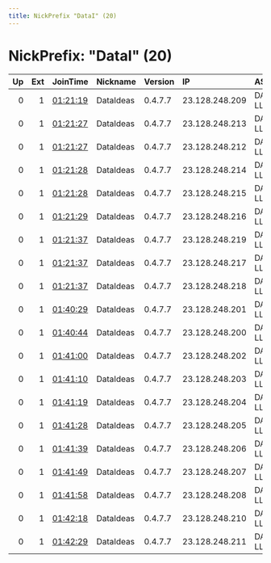 ```yaml
---
title: NickPrefix "DataI" (20)
---
```


# NickPrefix: "DataI" (20)

|   Up |   Ext | JoinTime                                                                                              | Nickname   | Version   | IP             | AS            | CC   |   ORp |   Dirp | OS    | Contact                           |   eFamMembers |
|-----:|------:|:------------------------------------------------------------------------------------------------------|:-----------|:----------|:---------------|:--------------|:-----|------:|-------:|:------|:----------------------------------|--------------:|
|    0 |     1 | [01:21:19](https://nusenu.github.io/OrNetStats/w/relay/439262E17555D48EA2568FDBB8BA7D11024D0245.html) | DataIdeas  | 0.4.7.7   | 23.128.248.209 | DATAIDEAS-LLC | us   |   443 |      0 | Linux | abuse@dataideas.com www.dataideas |            19 |
|    0 |     1 | [01:21:27](https://nusenu.github.io/OrNetStats/w/relay/436FD9B6A2C7D5D569D23827374ADB1D180B8336.html) | DataIdeas  | 0.4.7.7   | 23.128.248.213 | DATAIDEAS-LLC | us   |   443 |      0 | Linux | abuse@dataideas.com www.dataideas |            19 |
|    0 |     1 | [01:21:27](https://nusenu.github.io/OrNetStats/w/relay/95DAC9A9DC2FCBA5A535118D15B820E0499BDD4E.html) | DataIdeas  | 0.4.7.7   | 23.128.248.212 | DATAIDEAS-LLC | us   |   443 |      0 | Linux | abuse@dataideas.com www.dataideas |            19 |
|    0 |     1 | [01:21:28](https://nusenu.github.io/OrNetStats/w/relay/B297D5F92FF9908E3DD7B4807A86FD7664B6153A.html) | DataIdeas  | 0.4.7.7   | 23.128.248.214 | DATAIDEAS-LLC | us   |   443 |      0 | Linux | abuse@dataideas.com www.dataideas |            19 |
|    0 |     1 | [01:21:28](https://nusenu.github.io/OrNetStats/w/relay/E61E7A53CCD6A4531CE287A26F8986E42CDFA80A.html) | DataIdeas  | 0.4.7.7   | 23.128.248.215 | DATAIDEAS-LLC | us   |   443 |      0 | Linux | abuse@dataideas.com www.dataideas |            19 |
|    0 |     1 | [01:21:29](https://nusenu.github.io/OrNetStats/w/relay/FF2F0CBECCDB456B2A1C8F4ACB275FCB576F26A1.html) | DataIdeas  | 0.4.7.7   | 23.128.248.216 | DATAIDEAS-LLC | us   |   443 |      0 | Linux | abuse@dataideas.com www.dataideas |            19 |
|    0 |     1 | [01:21:37](https://nusenu.github.io/OrNetStats/w/relay/1FFEAD6E84CB4FFA8430F4CD58AE09EFDB7794A8.html) | DataIdeas  | 0.4.7.7   | 23.128.248.219 | DATAIDEAS-LLC | us   |   443 |      0 | Linux | abuse@dataideas.com www.dataideas |             1 |
|    0 |     1 | [01:21:37](https://nusenu.github.io/OrNetStats/w/relay/363D598B5683B77C73B475F2E59314B3FE567838.html) | DataIdeas  | 0.4.7.7   | 23.128.248.217 | DATAIDEAS-LLC | us   |   443 |      0 | Linux | abuse@dataideas.com www.dataideas |            19 |
|    0 |     1 | [01:21:37](https://nusenu.github.io/OrNetStats/w/relay/D7540FC4E6DFA4749CB0E074872DA1AC0076A2DD.html) | DataIdeas  | 0.4.7.7   | 23.128.248.218 | DATAIDEAS-LLC | us   |   443 |      0 | Linux | abuse@dataideas.com www.dataideas |            19 |
|    0 |     1 | [01:40:29](https://nusenu.github.io/OrNetStats/w/relay/C1B1C9E1F5A31FF067C96C1D9430B9B30E88F3CA.html) | DataIdeas  | 0.4.7.7   | 23.128.248.201 | DATAIDEAS-LLC | us   |   443 |      0 | Linux | abuse@dataideas.com www.dataideas |            19 |
|    0 |     1 | [01:40:44](https://nusenu.github.io/OrNetStats/w/relay/C907E647BB2DE2919D3E02A8B09DC190EE05ABF9.html) | DataIdeas  | 0.4.7.7   | 23.128.248.200 | DATAIDEAS-LLC | us   |   443 |      0 | Linux | abuse@dataideas.com www.dataideas |            19 |
|    0 |     1 | [01:41:00](https://nusenu.github.io/OrNetStats/w/relay/5FE69AF04B370B6A057606564A810976F30B9184.html) | DataIdeas  | 0.4.7.7   | 23.128.248.202 | DATAIDEAS-LLC | us   |   443 |      0 | Linux | abuse@dataideas.com www.dataideas |            19 |
|    0 |     1 | [01:41:10](https://nusenu.github.io/OrNetStats/w/relay/33BD401AD980642BD17509AC35B00A3074B7507A.html) | DataIdeas  | 0.4.7.7   | 23.128.248.203 | DATAIDEAS-LLC | us   |   443 |      0 | Linux | abuse@dataideas.com www.dataideas |            19 |
|    0 |     1 | [01:41:19](https://nusenu.github.io/OrNetStats/w/relay/EC7F42E9DD926CBE4E3F222094A32666BC2F8ABD.html) | DataIdeas  | 0.4.7.7   | 23.128.248.204 | DATAIDEAS-LLC | us   |   443 |      0 | Linux | abuse@dataideas.com www.dataideas |            19 |
|    0 |     1 | [01:41:28](https://nusenu.github.io/OrNetStats/w/relay/3A3A6B1DC6EBBD82B4F797253284BBE98B5C639E.html) | DataIdeas  | 0.4.7.7   | 23.128.248.205 | DATAIDEAS-LLC | us   |   443 |      0 | Linux | abuse@dataideas.com www.dataideas |            19 |
|    0 |     1 | [01:41:39](https://nusenu.github.io/OrNetStats/w/relay/95F80CABDC4BA2839660059FE8340F880F31E4C4.html) | DataIdeas  | 0.4.7.7   | 23.128.248.206 | DATAIDEAS-LLC | us   |   443 |      0 | Linux | abuse@dataideas.com www.dataideas |            19 |
|    0 |     1 | [01:41:49](https://nusenu.github.io/OrNetStats/w/relay/2A0442F1D6DC095D414249050549F3D7B6B30DA9.html) | DataIdeas  | 0.4.7.7   | 23.128.248.207 | DATAIDEAS-LLC | us   |   443 |      0 | Linux | abuse@dataideas.com www.dataideas |            19 |
|    0 |     1 | [01:41:58](https://nusenu.github.io/OrNetStats/w/relay/64098C0505B90C1361EEB435DB30780CFF060A0C.html) | DataIdeas  | 0.4.7.7   | 23.128.248.208 | DATAIDEAS-LLC | us   |   443 |      0 | Linux | abuse@dataideas.com www.dataideas |            19 |
|    0 |     1 | [01:42:18](https://nusenu.github.io/OrNetStats/w/relay/37F0C2D05E755BAB1C7286F6254B14FD7B5CF631.html) | DataIdeas  | 0.4.7.7   | 23.128.248.210 | DATAIDEAS-LLC | us   |   443 |      0 | Linux | abuse@dataideas.com www.dataideas |            19 |
|    0 |     1 | [01:42:29](https://nusenu.github.io/OrNetStats/w/relay/BA32EBD0B8B9FA27662FD08AFCE8BAAE580BEF62.html) | DataIdeas  | 0.4.7.7   | 23.128.248.211 | DATAIDEAS-LLC | us   |   443 |      0 | Linux | abuse@dataideas.com www.dataideas |            19 |
